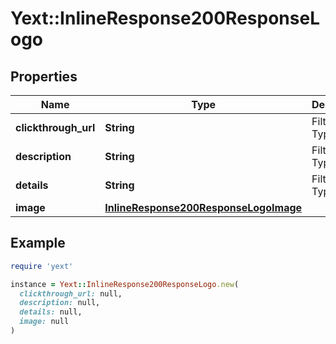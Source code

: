 # Yext::InlineResponse200ResponseLogo

## Properties

| Name | Type | Description | Notes |
| ---- | ---- | ----------- | ----- |
| **clickthrough_url** | **String** | Filtering Type: &#x60;text&#x60; | [optional] |
| **description** | **String** | Filtering Type: &#x60;text&#x60; | [optional] |
| **details** | **String** | Filtering Type: &#x60;text&#x60; | [optional] |
| **image** | [**InlineResponse200ResponseLogoImage**](InlineResponse200ResponseLogoImage.md) |  |  |

## Example

```ruby
require 'yext'

instance = Yext::InlineResponse200ResponseLogo.new(
  clickthrough_url: null,
  description: null,
  details: null,
  image: null
)
```

